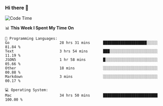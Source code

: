 ### Hi there 👋

<!--
**CrazyCollin/crazycollin** is a ✨ _special_ ✨ repository because its `README.md` (this file) appears on your GitHub profile.

Here are some ideas to get you started:

- 🔭 I’m currently working on ...
- 🌱 I’m currently learning ...
- 👯 I’m looking to collaborate on ...
- 🤔 I’m looking for help with ...
- 💬 Ask me about ...
- 📫 How to reach me: ...
- 😄 Pronouns: ...
- ⚡ Fun fact: ...
-->

<!--START_SECTION:waka-->
![Code Time](http://img.shields.io/badge/Code%20Time-5%2C438%20hrs%2055%20mins-blue)

📊 **This Week I Spent My Time On** 

```text
💬 Programming Languages: 
Go                       28 hrs 31 mins      ████████████████████░░░░░   81.84 % 
Text                     3 hrs 54 mins       ███░░░░░░░░░░░░░░░░░░░░░░   11.19 % 
JSON5                    1 hr 58 mins        █░░░░░░░░░░░░░░░░░░░░░░░░   05.66 % 
Other                    18 mins             ░░░░░░░░░░░░░░░░░░░░░░░░░   00.88 % 
Markdown                 3 mins              ░░░░░░░░░░░░░░░░░░░░░░░░░   00.17 % 

💻 Operating System: 
Mac                      34 hrs 50 mins      █████████████████████████   100.00 % 
```


<!--END_SECTION:waka-->
